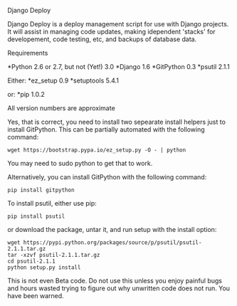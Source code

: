 Django Deploy

Django Deploy is a deploy management script for use with Django
projects.  It will assist in managing code updates, making idependent
'stacks' for developement, code testing, etc, and backups of database
data.

Requirements 

*Python 2.6 or 2.7, but not (Yet!) 3.0
*Django 1.6
*GitPython 0.3
*psutil 2.1.1

Either:
*ez_setup 0.9
*setuptools 5.4.1

or:
*pip 1.0.2

All version numbers are approximate

Yes, that is correct, you need to install two sepearate install
helpers just to install GitPython.  This can be partially automated
with the following command:

    wget https://bootstrap.pypa.io/ez_setup.py -O - | python

You may need to sudo python to get that to work.

Alternatively, you can install GitPython with the following command:

    pip install gitpython

To install psutil, either use pip:

    pip install psutil

or download the package, untar it, and run setup with the install option:

    wget https://pypi.python.org/packages/source/p/psutil/psutil-2.1.1.tar.gz
    tar -xzvf psutil-2.1.1.tar.gz
    cd psutil-2.1.1
    python setup.py install

This is not even Beta code.  Do not use this unless you enjoy painful
bugs and hours wasted trying to figure out why unwritten code does not
run.  You have been warned.

